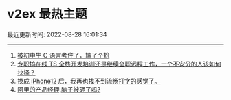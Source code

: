 # v2ex 最热主题

最近更新时间: 2022-08-28 16:01:34

--- 
1. [被初中生 C 语言考住了，尴了个尬](https://www.v2ex.com/t/875942) 
2. [专职搞在线 TS 全栈开发培训还是继续全职远程工作，一个不安分的人该如何抉择？](https://www.v2ex.com/t/875918) 
3. [换成 iPhone12 后，我再也找不到流畅打字的感觉了。](https://www.v2ex.com/t/875954) 
4. [阿里的产品经理,脑子被砸了吗?](https://www.v2ex.com/t/875957) 
